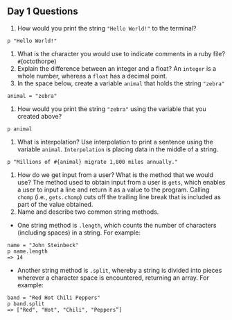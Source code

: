 ## Day 1 Questions

1. How would you print the string `"Hello World!"` to the terminal?
```
p "Hello World!"
```
1. What is the character you would use to indicate comments in a ruby file?
`#`(octothorpe)
1. Explain the difference between an integer and a float?
An `integer` is a whole number, whereas a `float` has a decimal point.
1. In the space below, create a variable `animal` that holds the string `"zebra"`
```
animal = "zebra"
```
1. How would you print the string `"zebra"` using the variable that you created above?
```
p animal
```
1. What is interpolation? Use interpolation to print a sentence using the variable `animal`.
`Interpolation` is placing data in the middle of a string.
```
p "Millions of #{animal} migrate 1,800 miles annually."
```
1. How do we get input from a user? What is the method that we would use?
The method used to obtain input from a user is `gets`, which enables a user to input a line and return it as a value to the program. Calling `chomp` (i.e., `gets.chomp`) cuts off the trailing line break that is included as part of the value obtained.
1. Name and describe two common string methods.
* One string method is `.length`, which counts the number of characters (including spaces) in a string. For example:
```
name = "John Steinbeck"
p name.length
=> 14
```

* Another string method is `.split`, whereby a string is divided into pieces wherever a character space is encountered, returning an array. For example:
```
band = "Red Hot Chili Peppers"
p band.split
=> ["Red", "Hot", "Chili", "Peppers”]
```
